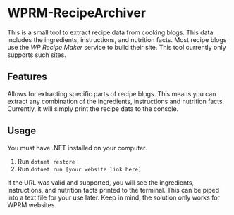# WPRM-RecipeArchiver

This is a small tool to extract recipe data from cooking blogs. This data includes the ingredients, instructions, and nutrition facts. Most recipe blogs use the _WP Recipe Maker_ service to build their site. This tool currently only supports such sites.

## Features
Allows for extracting specific parts of recipe blogs. This means you can extract any combination of the ingredients, instructions and nutrition facts. Currently, it will simply print the recipe data to the console.

## Usage
You must have .NET installed on your computer.

1. Run `dotnet restore`
2. Run `dotnet run [your website link here]`

If the URL was valid and supported, you will see the ingredients, instructions, and nutrition facts printed to the terminal. This can be piped into a text file for your use later. Keep in mind, the solution only works for WPRM websites.
